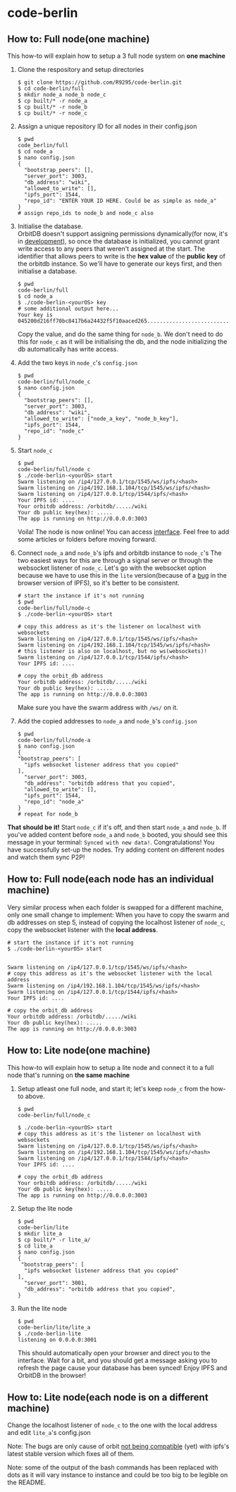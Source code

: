 # code-berlin

## How to: Full node(one machine)

This how-to will explain how to setup a 3 full node system on **one machine**


1. Clone the respository and setup directories
     ```
     $ git clone https://github.com/R9295/code-berlin.git
     $ cd code-berlin/full
     $ mkdir node_a node_b node_c
     $ cp built/* -r node_a
     $ cp built/* -r node_b
     $ cp built/* -r node_c
    ```
2. Assign a unique repository ID for all nodes in their config.json
    ```
    $ pwd
    code_berlin/full
    $ cd node_a
    $ nano config.json
    {
      "bootstrap_peers": [],
      "server_port": 3003,
      "db_address": "wiki",
      "allowed_to_write": [],
      "ipfs_port": 1544,
      "repo_id": "ENTER YOUR ID HERE. Could be as simple as node_a"
    }
    # assign repo_ids to node_b and node_c also
    ```
    
3. Initialise the database. <br>
  OrbitDB doesn't support assigning permissions dynamically(for now, it's in [development](https://github.com/orbitdb/orbit-db/issues/292)), so once the database is initialized,
you cannot grant write access to any peers that weren't assigned at the start. The identifier that allows peers to write is the **hex value** of the **public key** of the orbitdb instance. So we'll have to generate our keys first, and then initialise a database.

      ```
      $ pwd
      code-berlin/full
      $ cd node_a
      $ ./code-berlin-<yourOS> key
     # some additional output here...
     Your key is   045200d216ff70bc8417b6a24432f5f10aaced265..........................
    ```

    Copy the value, and do the same thing for ``node_b``.
  We don't need to do this for ``node_c`` as it will be initialising the db, and the node
  initializing the db automatically has write access.


4. Add the two keys in ``node_c``'s ``config.json``

    ```
    $ pwd
    code-berlin/full/node_c
    $ nano config.json
    {
      "bootstrap_peers": [],
      "server_port": 3003,
      "db_address": "wiki",
      "allowed_to_write": ["node_a_key", "node_b_key"],
      "ipfs_port": 1544,
      "repo_id": "node_c"
    }
    ```

5. Start ``node_c``

    ```
    $ pwd
    code-berlin/full/node_c
    $ ./code-berlin-<yourOS> start
    Swarm listening on /ip4/127.0.0.1/tcp/1545/ws/ipfs/<hash>
    Swarm listening on /ip4/192.168.1.104/tcp/1545/ws/ipfs/<hash>
    Swarm listening on /ip4/127.0.0.1/tcp/1544/ipfs/<hash>
    Your IPFS id: ....
    Your orbitdb address: /orbitdb/...../wiki
    Your db public key(hex): .....
    The app is running on http://0.0.0.0:3003
    ```


    Voila! The node is now online! You can access [interface](http://0.0.0.0:3003). Feel free to add some articles or folders before moving forward.

6. Connect ``node_a`` and ``node_b``'s ipfs and orbitdb instance to ``node_c``'s
The two easiest ways for this are through a signal server or through the websocket listener of ``node_c``.
Let's go with the websocket option because we have to use this in the ``lite`` version(because of a [bug](https://github.com/ipfs/js-ipfs/issues/1699) in the browser version of IPFS), so it's better to be consistent.

    ```
    # start the instance if it's not running
    $ pwd
    code-berlin/full/node-c
    $ ./code-berlin-<yourOS> start

    # copy this address as it's the listener on localhost with websockets
    Swarm listening on /ip4/127.0.0.1/tcp/1545/ws/ipfs/<hash>
    Swarm listening on /ip4/192.168.1.104/tcp/1545/ws/ipfs/<hash>
    # this listener is also on localhost, but no ws(websockets)!
    Swarm listening on /ip4/127.0.0.1/tcp/1544/ipfs/<hash>
    Your IPFS id: ....

    # copy the orbit_db address
    Your orbitdb address: /orbitdb/...../wiki
    Your db public key(hex): .....
    The app is running on http://0.0.0.0:3003
    ```
    Make sure you have the swarm address with ``/ws/`` on it.


7. Add the copied addresses to ``node_a`` and ``node_b``'s ``config.json``

    ```
    $ pwd
    code-berlin/full/node-a
    $ nano config.json
    {
    "bootstrap_peers": [
      "ipfs websocket listener address that you copied"
    ],
      "server_port": 3003,
      "db_address": "orbitdb address that you copied",
      "allowed_to_write": [],
      "ipfs_port": 1544,
      "repo_id": "node_a"
    }
    # repeat for node_b
    ```
**That should be it!** Start ``node_c`` if it's off, and then start ``node_a`` and ``node_b``. If you've added content before
``node_a`` and ``node_b`` booted, you should see this message in your terminal: ``Synced with new data!``.
Congratulations! You have successfully set-up the nodes. Try adding content on different nodes and watch them sync P2P!


## How to: Full node(each node has an individual machine)
Very similar process when each folder is swapped for a different machine, only one small change to implement:
When you have to copy the swarm and db addresses on step 5, instead of copying the localhost listener of ``node_c``, copy the websocket listener with the **local address**.
```
# start the instance if it's not running
$ ./code-berlin-<yourOS> start


Swarm listening on /ip4/127.0.0.1/tcp/1545/ws/ipfs/<hash>
# copy this address as it's the websocket listener with the local address
Swarm listening on /ip4/192.168.1.104/tcp/1545/ws/ipfs/<hash>
Swarm listening on /ip4/127.0.0.1/tcp/1544/ipfs/<hash>
Your IPFS id: ....

# copy the orbit_db address
Your orbitdb address: /orbitdb/...../wiki
Your db public key(hex): .....
The app is running on http://0.0.0.0:3003
```


## How to: Lite node(one machine)
This how-to will explain how to setup a lite node and connect it to a full node that's running on **the same machine**

1. Setup atleast one full node, and start it; let's keep ``node_c`` from the how-to above.
    ```
    $ pwd
    code-berlin/full/node_c

    $ ./code-berlin-<yourOS> start
    # copy this address as it's the listener on localhost with websockets
    Swarm listening on /ip4/127.0.0.1/tcp/1545/ws/ipfs/<hash>
    Swarm listening on /ip4/192.168.1.104/tcp/1545/ws/ipfs/<hash>
    Swarm listening on /ip4/127.0.0.1/tcp/1544/ipfs/<hash>
    Your IPFS id: ....

    # copy the orbit_db address
    Your orbitdb address: /orbitdb/...../wiki
    Your db public key(hex): .....
    The app is running on http://0.0.0.0:3003
    ```

2. Setup the lite node
    ```
    $ pwd
    code-berlin/lite
    $ mkdir lite_a
    $ cp built/* -r lite_a/
    $ cd lite_a
    $ nano config.json
    {
     "bootstrap_peers": [
      "ipfs websocket listener address that you copied"
    ],
      "server_port": 3001,
      "db_address": "orbitdb address that you copied",
    }
    ```
3. Run the lite node
    ```
    $ pwd
    code-berlin/lite/lite_a
    $ ./code-berlin-lite
    listening on 0.0.0.0:3001
    ```
    This should automatically open your browser and direct you to the interface. Wait for a bit, and you should get a message
    asking you to refresh the page cause your database has been synced! Enjoy IPFS and OrbitDB in the browser!


## How to: Lite node(each node is on a different machine)
Change the localhost listener of ``node_c`` to the one with the local address and edit ``lite_a``'s config.json


Note: The bugs are only cause of orbit [not being compatible](https://github.com/orbitdb/orbit-db/issues/543) (yet) with ipfs's latest stable version which fixes all of them.

Note: some of the output of the bash commands has been replaced with dots as it will vary instance to instance
and could be too big to be legible on the README.
